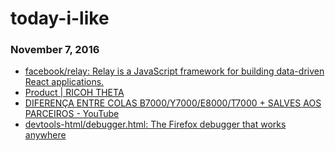 # today-i-like
### November 7, 2016
- [facebook/relay: Relay is a JavaScript framework for building data-driven React applications.](https://github.com/facebook/relay) 
- [Product | RICOH THETA](https://theta360.com/en/about/theta/sc.html) 
- [DIFERENÇA ENTRE COLAS B7000/Y7000/E8000/T7000 + SALVES AOS PARCEIROS - YouTube](https://www.youtube.com/watch?v=IpFnN6aQpN0) 
- [devtools-html/debugger.html: The Firefox debugger that works anywhere](https://github.com/devtools-html/debugger.html) 
